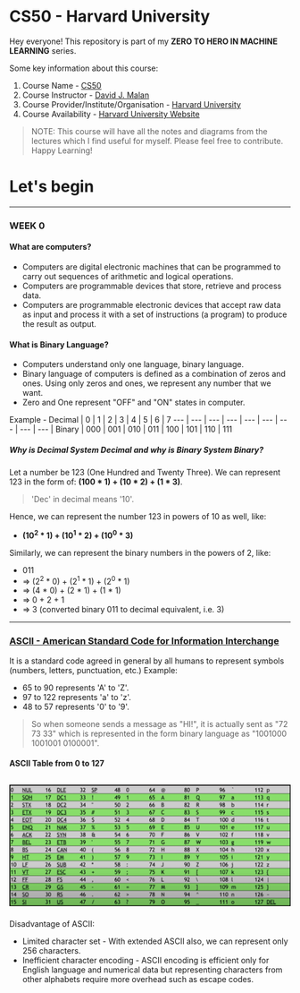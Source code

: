 # CS50 - Harvard University

Hey everyone! This repository is part of my **ZERO TO HERO IN MACHINE LEARNING** series.

Some key information about this course:
1. Course Name - [CS50](https://bit.ly/3CKyv5r)
2. Course Instructor - [David J. Malan](https://bit.ly/3Ifrlao)
3. Course Provider/Institute/Organisation - [Harvard University](https://bit.ly/3KJSAf5)
4. Course Availability - [Harvard University Website](https://bit.ly/3CKyv5r)

> NOTE: This course will have all the notes and diagrams from the lectures which I find useful for myself. Please feel free to contribute. Happy Learning!

# Let's begin
---
### WEEK 0

#### What are computers?
- Computers are digital electronic machines that can be programmed to carry out sequences of arithmetic and logical operations.
- Computers are programmable devices that store, retrieve and process data.
- Computers are programmable electronic devices that accept raw data as input and process it with a set of instructions (a program) to produce the result as output.

#### What is Binary Language?
- Computers understand only one language, binary language.
- Binary language of computers is defined as a combination of zeros and ones. Using only zeros and ones, we represent any number that we want.
- Zero and One represent "OFF" and "ON" states in computer.

Example -
Decimal | 0 | 1 | 2 | 3 | 4 | 5 | 6 | 7
--- | --- | --- | --- | --- | --- | --- | --- | --- |
Binary | 000 | 001 | 010 | 011 | 100 | 101 | 110 | 111

##### Why is Decimal System Decimal and why is Binary System Binary?
Let a number be 123 (One Hundred and Twenty Three). We can represent 123 in the form of:
**(100 * 1) + (10 * 2) + (1 * 3)**.
> 'Dec' in decimal means '10'.

Hence, we can represent the number 123 in powers of 10 as well, like:
- **(10<sup>2</sup> * 1) + (10<sup>1</sup> * 2) + (10<sup>0</sup> * 3)**

Similarly, we can represent the binary numbers in the powers of 2, like:
- 011
- => (2<sup>2</sup> * 0) + (2<sup>1</sup> * 1) + (2<sup>0</sup> * 1)
- => (4 * 0) + (2 * 1) + (1 * 1)
- => 0 + 2 + 1
- => 3 (converted binary 011 to decimal equivalent, i.e. 3)
---
### [ASCII - American Standard Code for Information Interchange](https://en.wikipedia.org/wiki/ASCII)
It is a standard code agreed in general by all humans to represent symbols (numbers, letters, punctuation, etc.)
Example:
- 65 to 90 represents 'A' to 'Z'.
- 97 to 122 represents 'a' to 'z'.
- 48 to 57 represents '0' to '9'.

> So when someone sends a message as "HI!", it is actually sent as "72 73 33" which is represented in the form binary language as "1001000 1001001 0100001".

#### ASCII Table from 0 to 127
![ASCII Table from 0 to 127](./ASCII_Table.png)
---

Disadvantage of ASCII:
- Limited character set - With extended ASCII also, we can represent only 256 characters.
- Inefficient character encoding - ASCII encoding is efficient only for English language and numerical data but representing characters from other alphabets require more overhead such as escape codes.
